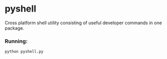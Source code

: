 # pyshell
Cross platform shell utility consisting of useful developer commands in one package.

<h3>Running:</h3>
<code>python pyshell.py</code>
